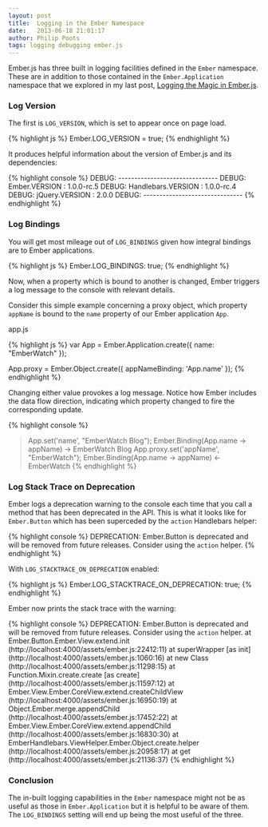 ```yaml
---
layout: post
title:  Logging in the Ember Namespace
date:   2013-06-18 21:01:17
author: Philip Poots
tags: logging debugging ember.js
---
```


Ember.js has three built in logging facilities defined in the `Ember` namespace. These are in addition to those contained in the `Ember.Application` namespace that we explored in my last post, [Logging the Magic in Ember.js][magic].

### Log Version

The first is `LOG_VERSION`, which is set to appear once on page load.

{% highlight js %}
Ember.LOG_VERSION = true;
{% endhighlight %}

It produces helpful information about the version of Ember.js and its dependencies:

{% highlight console %}
DEBUG: -------------------------------
DEBUG: Ember.VERSION : 1.0.0-rc.5
DEBUG: Handlebars.VERSION : 1.0.0-rc.4
DEBUG: jQuery.VERSION : 2.0.0
DEBUG: -------------------------------
{% endhighlight %}

### Log Bindings

You will get most mileage out of `LOG_BINDINGS` given how integral bindings are to Ember applications.

{% highlight js %}
Ember.LOG_BINDINGS: true;
{% endhighlight %}

Now, when a property which is bound to another is changed, Ember triggers a log message to the console with relevant details.

Consider this simple example concerning a proxy object, which property `appName` is bound to the `name` property of our Ember application `App`.

<p class="code-caption"><span>app.js</span></p>
{% highlight js %}
var App = Ember.Application.create({
  name: "EmberWatch"
});

App.proxy = Ember.Object.create({
  appNameBinding: 'App.name'
});
{% endhighlight %}

Changing either value provokes a log message. Notice how Ember includes the data flow direction, indicating which property changed to fire the corresponding update.

{% highlight console %}
> App.set('name', "EmberWatch Blog");
Ember.Binding<ember344>(App.name -> appName) -> EmberWatch Blog
> App.proxy.set('appName', "EmberWatch");
Ember.Binding<ember344>(App.name -> appName) <- EmberWatch
{% endhighlight %}

### Log Stack Trace on Deprecation

Ember logs a deprecation warning to the console each time that you call a method that has been deprecated in the API. This is what it looks like for `Ember.Button` which has been superceded by the `action` Handlebars helper:

{% highlight console %}
DEPRECATION: Ember.Button is deprecated and will be removed from future releases. Consider using the `action` helper.
{% endhighlight %}

With `LOG_STACKTRACE_ON_DEPRECATION` enabled:

{% highlight js %}
Ember.LOG_STACKTRACE_ON_DEPRECATION: true;
{% endhighlight %}

Ember now prints the stack trace with the warning:

{% highlight console %}
DEPRECATION: Ember.Button is deprecated and will be removed from future releases. Consider using the `action` helper. at Ember.Button.Ember.View.extend.init 
(http://localhost:4000/assets/ember.js:22412:11) at superWrapper [as init] 
(http://localhost:4000/assets/ember.js:1060:16) at new Class 
(http://localhost:4000/assets/ember.js:11298:15) at Function.Mixin.create.create [as create] 
(http://localhost:4000/assets/ember.js:11597:12) at Ember.View.Ember.CoreView.extend.createChildView 
(http://localhost:4000/assets/ember.js:16950:19) at Object.Ember.merge.appendChild 
(http://localhost:4000/assets/ember.js:17452:22) at Ember.View.Ember.CoreView.extend.appendChild 
(http://localhost:4000/assets/ember.js:16830:30) at EmberHandlebars.ViewHelper.Ember.Object.create.helper 
(http://localhost:4000/assets/ember.js:20958:17) at get 
(http://localhost:4000/assets/ember.js:21136:37)
{% endhighlight %}

### Conclusion

The in-built logging capabilities in the `Ember` namespace might not be as useful as those in `Ember.Application` but it is helpful to be aware of them. The `LOG_BINDINGS` setting will end up being the most useful of the three.

[magic]: http://blog.emberwatch.com/2013/06/13/logging-the-magic-in-ember-js.html
